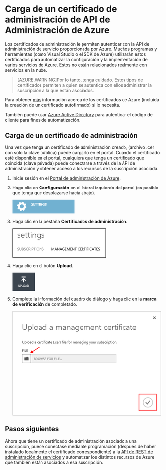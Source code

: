 <properties 
	pageTitle="Carga de un certificado de API de administración de Microsoft Azure en el Portal" 
	description="Conozca cómo cargar el certificado de API de administración en Microsoft Azure" 
	services="cloud-services" 
	documentationCenter=".net" 
	authors="Thraka" 
	manager="timlt" 
	editor=""/>

<tags 
	ms.service="na" 
	ms.workload="tbd" 
	ms.tgt_pltfrm="na" 
	ms.devlang="na" 
	ms.topic="article" 
	ms.date="07/20/2015"
	ms.author="adegeo"/>


# Carga de un certificado de administración de API de Administración de Azure

Los certificados de administración le permiten autenticar con la API de administración de servicio proporcionada por Azure. Muchos programas y herramientas (como Visual Studio o el SDK de Azure) utilizarán estos certificados para automatizar la configuración y la implementación de varios servicios de Azure. Estos no están relacionados realmente con servicios en la nube.

>[AZURE.WARNING]Por lo tanto, tenga cuidado. Estos tipos de certificados permiten a quien se autentica con ellos administrar la suscripción a la que están asociados.

Para obtener [más](cloud-services/cloud-services-certs-create.md#what-are-management-certificates) información acerca de los certificados de Azure (incluida la creación de un certificado autofirmado) si lo necesita.

También puede usar [Azure Active Directory](http://azure.microsoft.com/documentation/services/active-directory/) para autenticar el código de cliente para fines de automatización.

## Carga de un certificado de administración

Una vez que tenga un certificado de administración creado, (archivo .cer con solo la clave pública) puede cargarlo en el portal. Cuando el certificado esté disponible en el portal, cualquiera que tenga un certificado que coincida (clave privada) puede conectarse a través de la API de administración y obtener acceso a los recursos de la suscripción asociada.

1. Inicie sesión en el [Portal de administración de Azure](http://manage.windowsazure.com).
2. Haga clic en **Configuración** en el lateral izquierdo del portal (es posible que tenga que desplazarse hacia abajo). 
    
    ![Settings](./media/azure-api-management-certs/settings.png)

3. Haga clic en la pestaña **Certificados de administración**.

    ![Settings](./media/azure-api-management-certs/certificates-tab.png)
    
4. Haga clic en el botón **Upload**.

    ![Settings](./media/azure-api-management-certs/upload.png)
    
5. Complete la información del cuadro de diálogo y haga clic en la **marca de verificación** de completado.

    ![Settings](./media/azure-api-management-certs/upload-dialog.png)

## Pasos siguientes

Ahora que tiene un certificado de administración asociado a una suscripción, puede conectase mediante programación (después de haber instalado localmente el certificado correspondiente) a la [API de REST de administración de servicios](https://msdn.microsoft.com/library/azure/ee460799.aspx) y automatizar los distintos recursos de Azure que también están asociados a esa suscripción.

<!---HONumber=August15_HO6-->